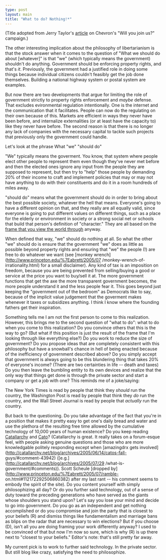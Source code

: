 ```yaml
---
type: post
layout: main
title: "What to do? Nothing!*"
---
```

(Title adopted from Jerry Taylor's [article](http://www.willyoujoinus.com/discussion/more.aspx#expertB) on Chevron's "Will you join us?" campaign.)

The other interesting implication about the philosophy of libertarianism is
that the stock answer when it comes to the question of "What we should do
about [whatever]" is that "we" (which typically means the government)
shouldn't do anything. Government should be enforcing property rights, and
that's _it_. Previously, the government had a justified role in doing some
things because individual citizens couldn't feasibly get the job done
themselves. Building a national highway system or postal system are examples.


But now there are two developments that argue for limiting the role of
government strictly to property rights enforcement and _maybe_ defense. That
excludes evironmental regulation intentionally. One is the internet and the
communication that it facilitates. People can now do the regulating on their
own because of this. Markets are efficient in ways they never have been
before, and internalize externalities (or at least have the capacity to) like
they never have before. The second reason is that there is no longer any lack
of companies with the necessary capital to tackle such projects that
previously only the government could handle.


Let's look at the phrase What "we" "should do"


"We" typically means the goverment. You know, that system where people elect
other people to represent them even though they've never met before and then
the elected ones ignore any input from the people they are supposed to
represent, but then try to "help" those people by demanding 20% of their
income to craft and implement policies that may or may not have anything to do
with their constituents and do it in a room hundreds of miles away.


"should do" means what the government should do in order to bring about the
best possible society, whatever the hell that means. Everyone's going to have
a different opinion on that, and they really are all equally valid, since
everyone is going to put different values on different things, such as a place
for the elderly or environment in society or a strong social net or schools
that build that person's definition of "character." They are all based on the
[frame that you view the world
through](http://www.princeton.edu/%7Eabrett/2005/07/framing.html) anyway.


When defined that way, "we" should do nothing at all. So what the other "we"
should do is ensure that the government "we" does as little as possible beyond
property rights and ensuring that "we" the people (!) are free to do whatever
we want (see [monkey wrench](http://www.princeton.edu/%7Eabrett/2005/07
/monkey-wrench-of-irrationality.html) for a small disclaimer). Any kind of tax
is an imposition on freedom, because you are being prevented from
selling/buying a good or service at the price you want to buy/sell it at. The
more government functions that get the axe the more transparent government
becomes, the more people understand it and the less people fear it. This goes
beyond just keeping the "government out of the bedroom" as Democrats like to
say, because of the implicit value judgement that the goverment makes whenever
it taxes or subsidizes anything. I think I know where the founding fathers get
their inspiration.


Something tells me I am not the first person to come to this realization.
However, this brings me to the second question of "what to do": what to do
when you come to this realization? Do you convince others that this is the way
to go? (But what if this position is just the result of the frame that I'm
looking through like everything else?) Do you work to reduce the size of
government? Do you propose ideas that are completely consistent with this
philosophy but have a snowball's chance in hell of being enacted because of
the inefficiency of government described above? Do you simply accept that
government is always going to be this blundering thing that takes 20% of
everyone's income? (There are two certainties in life -- death and taxes) Do
you then leave the bumbling entity to its own devices and realize that the
only way that things get done is through the private sector and start a
company or get a job with one? This reminds me of a joke/saying:


The New York Times is read by people that think they _should_ run the country,
the Washington Post is read by people that think they _do_ run the country,
and the Wall Street Journal is read by people that _actually_ run the country.


But back to the questioning. Do you take advantage of the fact that you're in
a position that makes it pretty easy to get one's daily bread and water and
use the plethora of the resulting free time allowed by the cumulative
technology of 10,000 years of human existence? Do you keep reading
[Catallarchy](http://catallarchy.net/) and [Cato](http://www.cato.org/)?
(Catallarchy is great. It really takes on a forum-esque feel, with people
asking genuine questions and those who are more knowledgable politely
responding except when [amazingdrx gets
involved](http://catallarchy.net/blog/archives/2005/06/14/catos-fall-
guys/#comment-43942) ([e.g.](http://catallarchy.net/blog/archives/2005/07/29
/what-is-government/#comments)). Scott Scheule [dropped
by](http://www.princeton.edu/%7Eabrett/2005/07/ramble-
on.html#112172292506860382) after my last rant -- his comment seems to embody
the spirit of the site). Do you content yourself with simply philosophizing
all day? Or do you further said technology, out of a sense of duty toward the
preceding generations who have served as the giants whose shoulders you stand
upon? Let's say you lose your mind and decide to go into government. Do you go
as an independent and get nothing accomplished or do you compromise and join
the party that is closest to your beliefs (R) and dismiss things like
fundamentalism and marriage bans as blips on the radar that are necessary to
win elections? But if you choose (D), isn't all you are doing framing your
work differently anyway? I used to be convinced of that but now I'm now so
sure, which is why (R) is up there next to "closest to your beliefs." Editor's
note: that's still pretty far away.


My current pick is to work to further said technology. In the private sector.
But still blog like crazy, satisfying the need to philosophize.
